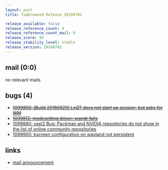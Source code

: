 ```yaml
---
layout: post
title: Tumbleweed Release 20180702

release_available: false
release_reference_count: 4
release_reference_count_mail: 0
release_score: 99
release_stability_level: stable
release_version: 20180702
---
```


## mail (0:0)

no relevant mails

## bugs (4)

<!--more-->

- ~~[1099800: \[Build 20180629\] LxQT does not start up session, but asks for WM](https://bugzilla.opensuse.org/show_bug.cgi?id=1099800)~~
- ~~[1099812: modesetting driver: xrandr fails](https://bugzilla.opensuse.org/show_bug.cgi?id=1099812)~~
- [1099880: yast2 Bug: Packman and NVIDIA repositories do not show in the list of online community repositories](https://bugzilla.opensuse.org/show_bug.cgi?id=1099880)
- [1099900: kscreen configuration on wayland not persistent](https://bugzilla.opensuse.org/show_bug.cgi?id=1099900)



## links

- [mail announcement](https://lists.opensuse.org/opensuse-factory/2018-07/msg00039.html)
